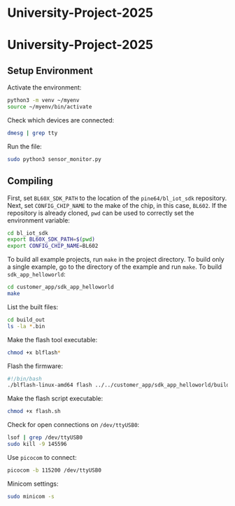 # University-Project-2025
# University-Project-2025

## Setup Environment

Activate the environment:
```sh
python3 -m venv ~/myenv
source ~/myenv/bin/activate
```

Check which devices are connected:
```sh
dmesg | grep tty
```

Run the file:
```sh
sudo python3 sensor_monitor.py
```

## Compiling

First, set `BL60X_SDK_PATH` to the location of the `pine64/bl_iot_sdk` repository. Next, set `CONFIG_CHIP_NAME` to the make of the chip, in this case, `BL602`. If the repository is already cloned, `pwd` can be used to correctly set the environment variable:
```sh
cd bl_iot_sdk
export BL60X_SDK_PATH=$(pwd)
export CONFIG_CHIP_NAME=BL602
```

To build all example projects, run `make` in the project directory. To build only a single example, go to the directory of the example and run `make`. To build `sdk_app_helloworld`:
```sh
cd customer_app/sdk_app_helloworld
make
```

List the built files:
```sh
cd build_out
ls -la *.bin
```

Make the flash tool executable:
```sh
chmod +x blflash*
```

Flash the firmware:
```sh
#!/bin/bash
./blflash-linux-amd64 flash ../../customer_app/sdk_app_helloworld/build_out/sdk_app_helloworld.bin --port /dev/ttyUSB0
```

Make the flash script executable:
```sh
chmod +x flash.sh
```

Check for open connections on `/dev/ttyUSB0`:
```sh
lsof | grep /dev/ttyUSB0
sudo kill -9 145596
```

Use `picocom` to connect:
```sh
picocom -b 115200 /dev/ttyUSB0
```

Minicom settings:
```sh
sudo minicom -s
```
